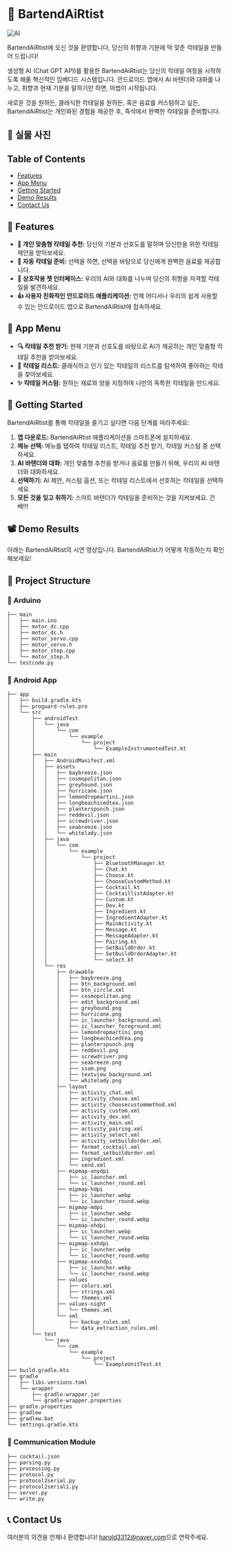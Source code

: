 # 🍹 BartendAiRtist

![AI](https://github.com/Githarold/BartendAiRtist/assets/101968287/77cd479b-e9c5-4142-9f24-73aca56d9382)

BartendAiRtist에 오신 것을 환영합니다, 당신의 취향과 기분에 딱 맞춘 칵테일을 만들어 드립니다!

생성형 AI (Chat GPT API)를 활용한 BartendAiRtist는 당신의 칵테일 여정을 시작하도록 해줄 혁신적인 임베디드 시스템입니다. 안드로이드 앱에서 AI 바텐더와 대화를 나누고, 취향과 현재 기분을 말하기만 하면, 마법이 시작됩니다.

새로운 것을 원하든, 클래식한 칵테일을 원하든, 혹은 음료를 커스텀하고 싶든, BartendAiRtist는 개인화된 경험을 제공한 후, 즉석에서 완벽한 칵테일을 준비합니다.

## 📸 실물 사진


## Table of Contents
- [Features](#-features)
- [App Menu](#-app-menu)
- [Getting Started](#-getting-started)
- [Demo Results](#-demo-results)
- [Contact Us](#-contact-us)

## 🌟 Features

- **📲 개인 맞춤형 칵테일 추천:** 당신의 기분과 선호도를 말하며 당신만을 위한 칵테일 제안을 받아보세요.
- **🤖 자동 칵테일 준비:** 선택을 하면, 선택을 바탕으로 당신에게 완벽한 음료를 제공합니다.
- **💬 상호작용 챗 인터페이스:** 우리의 AI와 대화를 나누며 당신의 취향을 저격할 칵테일을 발견하세요.
- **👍 사용자 친화적인 안드로이드 애플리케이션:** 언제 어디서나 우리의 쉽게 사용할 수 있는 안드로이드 앱으로 BartendAiRtist에 접속하세요.

## 📱 App Menu

- **🔍 칵테일 추천 받기:** 현재 기분과 선호도를 바탕으로 AI가 제공하는 개인 맞춤형 칵테일 추천을 받아보세요.
- **📖 칵테일 리스트:** 클래식하고 인기 있는 칵테일의 리스트를 탐색하여 좋아하는 칵테을 찾아보세요.
- **✨ 칵테일 커스텀:** 원하는 재료와 양을 지정하여 나만의 독특한 칵테일을 만드세요.

## 🚀 Getting Started

BartendAiRtist를 통해 칵테일을 즐기고 싶다면 다음 단계를 따라주세요:

1. **앱 다운로드:** BartendAiRtist 애플리케이션을 스마트폰에 설치하세요.
2. **메뉴 선택:** 메뉴를 탭하여 칵테일 리스트, 칵테일 추천 받기, 칵테일 커스텀 중 선택하세요.
3. **AI 바텐더와 대화:** 개인 맞춤형 추천을 받거나 음료를 만들기 위해, 우리의 AI 바텐더와 대화하세요.
4. **선택하기:** AI 제안, 커스텀 옵션, 또는 칵테일 리스트에서 선호하는 칵테일을 선택하세요.
5. **모든 것을 잊고 취하기:** 스마트 바텐더가 칵테일을 준비하는 것을 지켜보세요. 건배!!!

## 📽️ Demo Results

아래는 BartendAiRtist의 시연 영상입니다. BartendAiRtist가 어떻게 작동하는지 확인해보세요!

## 📁 Project Structure

### 🔌 Arduino
```
├── main
│   ├── main.ino
│   ├── motor_dc.cpp
│   ├── motor_dc.h
│   ├── motor_servo.cpp
│   ├── motor_servo.h
│   ├── motor_step.cpp
│   └── motor_step.h
└── testcode.py
```

### 📱 Android App
```
├── app
│   ├── build.gradle.kts
│   ├── proguard-rules.pro
│   └── src
│       ├── androidTest
│       │   └── java
│       │       └── com
│       │           └── example
│       │               └── project
│       │                   └── ExampleInstrumentedTest.kt
│       ├── main
│       │   ├── AndroidManifest.xml
│       │   ├── assets
│       │   │   ├── baybreeze.json
│       │   │   ├── cosmopolitan.json
│       │   │   ├── greyhound.json
│       │   │   ├── hurricane.json
│       │   │   ├── lemondropmartini.json
│       │   │   ├── longbeachicedtea.json
│       │   │   ├── planterspunch.json
│       │   │   ├── reddevil.json
│       │   │   ├── screwdriver.json
│       │   │   ├── seabreeze.json
│       │   │   └── whitelady.json
│       │   ├── java
│       │   │   └── com
│       │   │       └── example
│       │   │           └── project
│       │   │               ├── BluetoothManager.kt
│       │   │               ├── Chat.kt
│       │   │               ├── Choose.kt
│       │   │               ├── ChooseCustomMethod.kt
│       │   │               ├── Cocktail.kt
│       │   │               ├── CocktaillistAdapter.kt
│       │   │               ├── Custom.kt
│       │   │               ├── Dev.kt
│       │   │               ├── Ingredient.kt
│       │   │               ├── IngredientAdapter.kt
│       │   │               ├── MainActivity.kt
│       │   │               ├── Message.kt
│       │   │               ├── MessageAdapter.kt
│       │   │               ├── Pairing.kt
│       │   │               ├── SetBuildOrder.kt
│       │   │               ├── SetBuildOrderAdapter.kt
│       │   │               └── select.kt
│       │   └── res
│       │       ├── drawable
│       │       │   ├── baybreeze.png
│       │       │   ├── btn_background.xml
│       │       │   ├── btn_circle.xml
│       │       │   ├── cosmopolitan.png
│       │       │   ├── edit_background.xml
│       │       │   ├── greyhound.png
│       │       │   ├── hurricane.png
│       │       │   ├── ic_launcher_background.xml
│       │       │   ├── ic_launcher_foreground.xml
│       │       │   ├── lemondropmartini.png
│       │       │   ├── longbeachicedtea.png
│       │       │   ├── planterspunch.png
│       │       │   ├── reddevil.png
│       │       │   ├── screwdriver.png
│       │       │   ├── seabreeze.png
│       │       │   ├── ssam.png
│       │       │   ├── textview_background.xml
│       │       │   └── whitelady.png
│       │       ├── layout
│       │       │   ├── activity_chat.xml
│       │       │   ├── activity_choose.xml
│       │       │   ├── activity_choosecustommethod.xml
│       │       │   ├── activity_custom.xml
│       │       │   ├── activity_dev.xml
│       │       │   ├── activity_main.xml
│       │       │   ├── activity_pairing.xml
│       │       │   ├── activity_select.xml
│       │       │   ├── activity_setbuildorder.xml
│       │       │   ├── format_cocktail.xml
│       │       │   ├── format_setbuildorder.xml
│       │       │   ├── ingredient.xml
│       │       │   └── send.xml
│       │       ├── mipmap-anydpi
│       │       │   ├── ic_launcher.xml
│       │       │   └── ic_launcher_round.xml
│       │       ├── mipmap-hdpi
│       │       │   ├── ic_launcher.webp
│       │       │   └── ic_launcher_round.webp
│       │       ├── mipmap-mdpi
│       │       │   ├── ic_launcher.webp
│       │       │   └── ic_launcher_round.webp
│       │       ├── mipmap-xhdpi
│       │       │   ├── ic_launcher.webp
│       │       │   └── ic_launcher_round.webp
│       │       ├── mipmap-xxhdpi
│       │       │   ├── ic_launcher.webp
│       │       │   └── ic_launcher_round.webp
│       │       ├── mipmap-xxxhdpi
│       │       │   ├── ic_launcher.webp
│       │       │   └── ic_launcher_round.webp
│       │       ├── values
│       │       │   ├── colors.xml
│       │       │   ├── strings.xml
│       │       │   └── themes.xml
│       │       ├── values-night
│       │       │   └── themes.xml
│       │       └── xml
│       │           ├── backup_rules.xml
│       │           └── data_extraction_rules.xml
│       └── test
│           └── java
│               └── com
│                   └── example
│                       └── project
│                           └── ExampleUnitTest.kt
├── build.gradle.kts
├── gradle
│   ├── libs.versions.toml
│   └── wrapper
│       ├── gradle-wrapper.jar
│       └── gradle-wrapper.properties
├── gradle.properties
├── gradlew
├── gradlew.bat
└── settings.gradle.kts
```

### 📡 Communication Module
```
├── cocktail.json
├── parsing.py
├── processing.py
├── protocol.py
├── protocol2serial.py
├── protocol2serial1.py
├── server.py
└── write.py
```

## 📞 Contact Us

여러분의 의견을 언제나 환영합니다! [harold3312@naver.com](mailto:harold3312@naver.com)으로 연락주세요.
